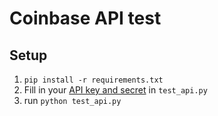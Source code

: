 # Coinbase API test

## Setup
1. `pip install -r requirements.txt`
2. Fill in your [API key and secret]() in `test_api.py`
3. run `python test_api.py`
